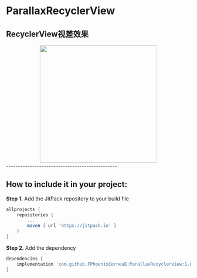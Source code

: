 # ParallaxRecyclerView
RecyclerView视差效果
------------------------------------------

<div align="center">
    <img src="https://github.com/FPhoenixCorneaE/ParallaxRecyclerView/blob/master/image/parallax_recycler_view.gif" width="320" align="top"/>
</div>
-----------------------------------------------

How to include it in your project:
--------------
**Step 1.** Add the JitPack repository to your build file
```groovy
allprojects {
	repositories {
		...
		maven { url 'https://jitpack.io' }
	}
}
```

**Step 2.** Add the dependency
```groovy
dependencies {
	implementation 'com.github.FPhoenixCorneaE:ParallaxRecyclerView:1.0.0'
}
```